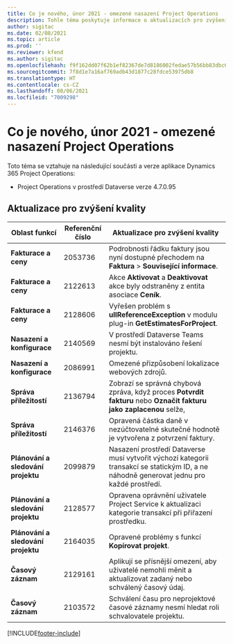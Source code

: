 ```yaml
---
title: Co je nového, únor 2021 - omezené nasazení Project Operations
description: Tohle téma poskytuje informace o aktualizacích pro zvýšení kvality, které jsou k dispozici v omezeném nasazení Project Operations z února 2021.
author: sigitac
ms.date: 02/08/2021
ms.topic: article
ms.prod: ''
ms.reviewer: kfend
ms.author: sigitac
ms.openlocfilehash: f9f162dd07f62b1ef82367de7d8186002fedae57b56bb83dbc6741232d70e4f6
ms.sourcegitcommit: 7f8d1e7a16af769adb43d1877c28fdce53975db8
ms.translationtype: HT
ms.contentlocale: cs-CZ
ms.lasthandoff: 08/06/2021
ms.locfileid: "7009298"
---
```

# <a name="whats-new-february-2021---project-operations-lite-deployment"></a>Co je nového, únor 2021 - omezené nasazení Project Operations

Toto téma se vztahuje na následující součásti a verze aplikace Dynamics 365 Project Operations:

  - Project Operations v prostředí Dataverse verze 4.7.0.95

## <a name="quality-updates"></a>Aktualizace pro zvýšení kvality

| **Oblast funkcí** | **Referenční číslo** | **Aktualizace pro zvýšení kvality** |
| --- | --- | --- |
| **Fakturace a ceny** | 2053736 | Podrobnosti řádku faktury jsou nyní dostupné přechodem na **Faktura** > **Související informace**. |
| **Fakturace a ceny** | 2122613 | Akce **Aktivovat** a **Deaktivovat** akce byly odstraněny z entita asociace **Ceník**. |
| **Fakturace a ceny** | 2128606 | Vyřešen problém s **ullReferenceException** v modulu plug-in **GetEstimatesForProject**. |
| **Nasazení a konfigurace** | 2140569 | V prostředí Dataverse Teams nesmí být instalováno řešení projektu. |
| **Nasazení a konfigurace** | 2086991 | Omezené přizpůsobení lokalizace webových zdrojů. |
| **Správa příležitostí** | 2136794 | Zobrazí se správná chybová zpráva, když proces **Potvrdit fakturu** nebo **Označit fakturu jako zaplacenou** selže, |
| **Správa příležitostí** | 2146376 | Opravená částka daně v nezúčtovatelné skutečné hodnotě je vytvořena z potvrzení faktury. |
| **Plánování a sledování projektu** | 2099879 | Nasazení prostředí Dataverse musí vytvořit výchozí kategorii transakcí se statickým ID, a ne náhodně generovat jednu pro každé prostředí. |
| **Plánování a sledování projektu** | 2128577 | Opravena oprávnění uživatele Project Service k aktualizaci kategorie transakcí při přiřazení prostředku. |
| **Plánování a sledování projektu** | 2164035 | Opravené problémy s funkcí **Kopírovat projekt**. |
| **Časový záznam** | 2129161 | Aplikují se přísnější omezení, aby uživatelé nemohli měnit a aktualizovat zadaný nebo schválený časový údaj. |
| **Časový záznam** | 2103572 | Schválení času pro neprojektové časové záznamy nesmí hledat roli schvalovatele projektu. |


[!INCLUDE[footer-include](../../includes/footer-banner.md)]
